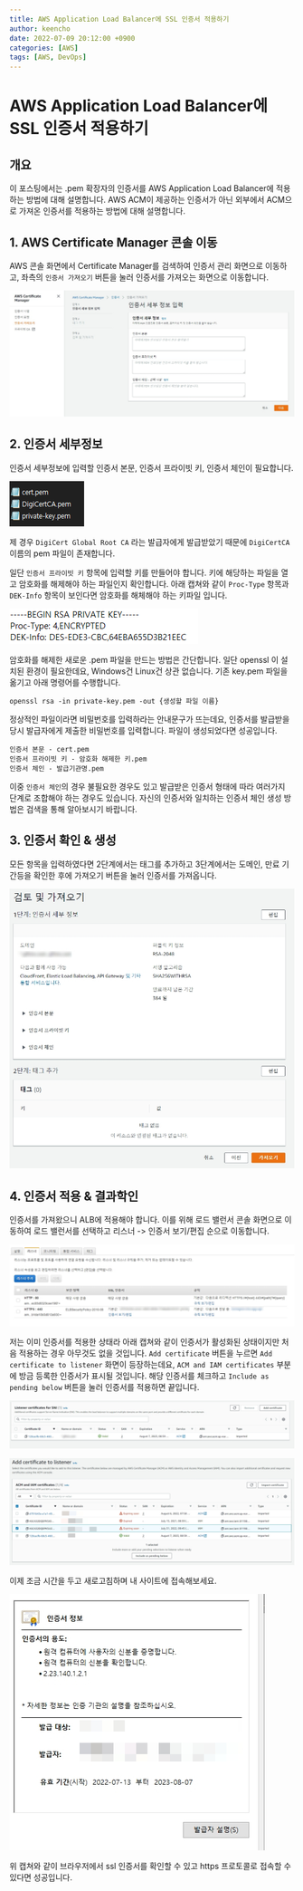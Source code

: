 ```yaml
---
title: AWS Application Load Balancer에 SSL 인증서 적용하기
author: keencho
date: 2022-07-09 20:12:00 +0900
categories: [AWS]
tags: [AWS, DevOps]
---
```


# **AWS Application Load Balancer에 SSL 인증서 적용하기**

## **개요**
이 포스팅에서는 .pem 확장자의 인증서를 AWS Application Load Balancer에 적용하는 방법에 대해 설명합니다. AWS ACM이 제공하는 인증서가 아닌 외부에서 ACM으로 가져온 인증서를 적용하는 방법에 대해 설명합니다.

## **1. AWS Certificate Manager 콘솔 이동**
AWS 콘솔 화면에서 Certificate Manager를 검색하여 인증서 관리 화면으로 이동하고, 좌측의 `인증서 가져오기` 버튼을 눌러 인증서를 가져오는 화면으로 이동합니다.

![alb-ssl-1](/assets/img/custom/aws/alb-ssl/alb-ssl-1.PNG)

## **2. 인증서 세부정보**
인증서 세부정보에 입력할 인증서 본문, 인증서 프라이빗 키, 인증서 체인이 필요합니다.

![alb-ssl-2](/assets/img/custom/aws/alb-ssl/alb-ssl-2.PNG)

제 경우 `DigiCert Global Root CA` 라는 발급자에게 발급받았기 때문에 `DigiCertCA` 이름의 pem 파일이 존재합니다.

일단 `인증서 프라이빗 키` 항목에 입력할 키를 만들어야 합니다. 키에 해당하는 파일을 열고 암호화를 해제해야 하는 파일인지 확인합니다. 아래 캡쳐와 같이 `Proc-Type` 항목과 `DEK-Info` 항목이 보인다면 암호화를 해체해야 하는 키파일 입니다.

![alb-ssl-3](/assets/img/custom/aws/alb-ssl/alb-ssl-3.PNG)

암호화를 해제한 새로운 .pem 파일을 만드는 방법은 간단합니다. 일단 openssl 이 설치된 환경이 필요한데요, Windows건 Linux건 상관 없습니다. 기존 key.pem 파일을 옮기고 아래 명령어를 수행합니다.
```
openssl rsa -in private-key.pem -out {생성할 파일 이름}
```

정상적인 파일이라면 비밀번호를 입력하라는 안내문구가 뜨는데요, 인증서를 발급받을 당시 발급자에게 제출한 비밀번호를 입력합니다. 파일이 생성되었다면 성공입니다.

```
인증서 본문 - cert.pem
인증서 프라이빗 키 - 암호화 해제한 키.pem
인증서 체인 - 발급기관명.pem
```

이중 `인증서 체인`의 경우 불필요한 경우도 있고 발급받은 인증서 형태에 따라 여러가지 단계로 조합해야 하는 경우도 있습니다. 자신의 인증서와 일치하는 인증서 체인 생성 방법은 검색을 통해 알아보시기 바랍니다.

## **3. 인증서 확인 & 생성**
모든 항목을 입력하였다면 2단계에서는 태그를 추가하고 3단계에서는 도메인, 만료 기간등을 확인한 후에 가져오기 버튼을 눌러 인증서를 가져옵니다.

![alb-ssl-5](/assets/img/custom/aws/alb-ssl/alb-ssl-5.PNG)

## **4. 인증서 적용 & 결과학인**
인증서를 가져왔으니 ALB에 적용해야 합니다. 이를 위해 로드 밸런서 콘솔 화면으로 이동하여 로드 밸런서를 선택하고 리스너 -> 인증서 보기/편집 순으로 이동합니다.

![alb-ssl-6](/assets/img/custom/aws/alb-ssl/alb-ssl-6.PNG)

저는 이미 인증서를 적용한 상태라 아래 캡쳐와 같이 인증서가 활성화된 상태이지만 처음 적용하는 경우 아무것도 없을 것입니다. `Add certificate` 버튼을 누르면 `Add certificate to listener` 화면이 등장하는데요, `ACM and IAM certificates` 부분에 방금 등록한 인증서가 표시될 것입니다. 해당 인증서를 체크하고 `Include as pending below` 버튼을 눌러 인증서를 적용하면 끝입니다.

![alb-ssl-7](/assets/img/custom/aws/alb-ssl/alb-ssl-7.PNG)

![alb-ssl-8](/assets/img/custom/aws/alb-ssl/alb-ssl-8.PNG)

이제 조금 시간을 두고 새로고침하며 내 사이트에 접속해보세요.

![alb-ssl-9](/assets/img/custom/aws/alb-ssl/alb-ssl-9.PNG)

위 캡쳐와 같이 브라우저에서 ssl 인증서를 확인할 수 있고 https 프로토콜로 접속할 수 있다면 성공입니다.


